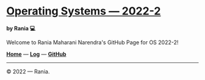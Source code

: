 # [Operating Systems — 2022-2](https://raniaarn.github.io/os222/)
**by Rania 💻**

Welcome to Rania Maharani Narendra's GitHub Page for OS 2022-2!

**[Home](https://raniaarn.github.io/os222/)** — **[Log](https://raniaarn.github.io/os222/TXT/mylog.txt)** — **[GitHub](https://github.com/Raniaarn/)**

---

© 2022 — Rania.
